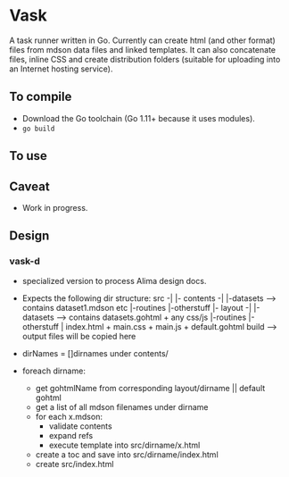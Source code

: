 # Vask
A task runner written in Go. Currently can create html (and other format) files from mdson data files and linked templates. It can also concatenate files, inline CSS and create distribution folders (suitable for uploading into an Internet hosting service).

## To compile
- Download the Go toolchain (Go 1.11+ because it uses modules).
- `go build`

## To use

## Caveat
- Work in progress.

## Design
### vask-d
- specialized version to process Alima design docs.
- Expects the following dir structure:
src -|
     |- contents -|
                  |-datasets --> contains dataset1.mdson etc
                  |-routines
                  |-otherstuff
     |- layout   -|
                  |-datasets --> contains datasets.gohtml + any css/js
                  |-routines
                  |-otherstuff
                  | index.html + main.css + main.js + default.gohtml
build --> output files will be copied here

- dirNames = []dirnames under contents/
- foreach dirname: 
  - get gohtmlName from corresponding layout/dirname || default gohtml
  - get a list of all mdson filenames under dirname
  - for each x.mdson:
      - validate contents
      - expand refs
      - execute template into src/dirname/x.html
  - create a toc and save into src/dirname/index.html
  - create src/index.html







